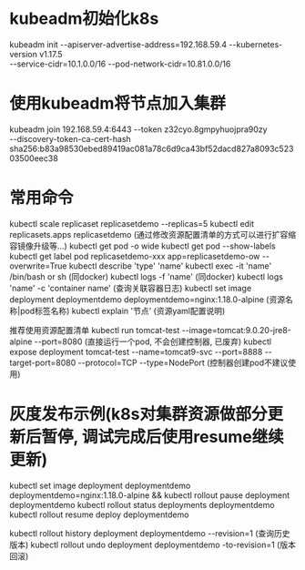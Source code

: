 # kubeadm初始化k8s
kubeadm init --apiserver-advertise-address=192.168.59.4 --kubernetes-version v1.17.5 \
--service-cidr=10.1.0.0/16 --pod-network-cidr=10.81.0.0/16

# 使用kubeadm将节点加入集群
kubeadm join 192.168.59.4:6443 --token z32cyo.8gmpyhuojpra90zy \
--discovery-token-ca-cert-hash sha256:b83a98530ebed89419ac081a78c6d9ca43bf52dacd827a8093c52303500eec38

# 常用命令
kubectl scale replicaset replicasetdemo --replicas=5
kubectl edit replicasets.apps replicasetdemo (通过修改资源配置清单的方式可以进行扩容缩容镜像升级等...)
kubectl get pod -o wide
kubectl get pod --show-labels
kubectl get label pod replicasetdemo-xxx app=replicasetdemo-ow --overwrite=True
kubectl describe 'type' 'name'
kubectl exec -it 'name' /bin/bash or sh (同docker)
kubectl logs -f 'name' (同docker)
kubectl logs 'name' -c 'container name' (查询关联容器日志)
kubectl set image deployment deploymentdemo deploymentdemo=nginx:1.18.0-alpine (资源名称|pod标签名称)
kubectl explain '节点' (资源yaml配置说明)

推荐使用资源配置清单
kubectl run tomcat-test --image=tomcat:9.0.20-jre8-alpine --port=8080 (直接运行一个pod, 不会创建控制器, 已废弃)
kubectl expose deployment tomcat-test --name=tomcat9-svc --port=8888 --target-port=8080 --protocol=TCP --type=NodePort (控制器创建pod不建议使用)

# 灰度发布示例(k8s对集群资源做部分更新后暂停, 调试完成后使用resume继续更新)
kubectl set image deployment deploymentdemo deploymentdemo=nginx:1.18.0-alpine && kubectl rollout pause deployment deploymentdemo
kubectl rollout status deployments deploymentdemo
kubectl rollout resume deploy deploymentdemo

kubectl rollout history deployment deploymentdemo --revision=1 (查询历史版本)
kubectl rollout undo deployment deploymentdemo -to-revision=1 (版本回滚)